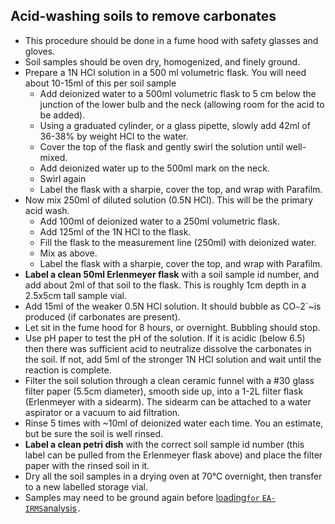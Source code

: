 ## Acid-washing soils to remove carbonates

- This procedure should be done in a fume hood with safety glasses and gloves.
- Soil samples should be oven dry, homogenized, and finely ground.
- Prepare a 1N HCl solution in a 500 ml volumetric flask. You will need about 10-15ml of this per soil sample
  - Add deionized water to a 500ml volumetric flask to 5 cm below the junction of the lower bulb and the neck (allowing room for the acid to be added).
  - Using a graduated cylinder, or a glass pipette, slowly add 42ml of 36-38% by weight HCl to the water.
  - Cover the top of the flask and gently swirl the solution until well-mixed.
  - Add deionized water up to the 500ml mark on the neck.
  - Swirl again
  - Label the flask with a sharpie, cover the top, and wrap with Parafilm.
- Now mix 250ml of diluted solution (0.5N HCl). This will be the primary acid wash.
  - Add 100ml of deionized water to a 250ml volumetric flask.
  - Add 125ml of the 1N HCl to the flask.
  - Fill the flask to the measurement line (250ml) with deionized water.
  - Mix as above.
  - Label the flask with a sharpie, cover the top, and wrap with Parafilm.
- **Label a clean 50ml Erlenmeyer flask** with a soil sample id number, and add about 2ml of that soil to the flask. This is roughly 1cm depth in a 2.5x5cm tall sample vial.
- Add 15ml of the weaker 0.5N HCl solution. It should bubble as CO`~`2`~is produced (if carbonates are present).
- Let sit in the fume hood for 8 hours, or overnight. Bubbling should stop.
- Use pH paper to test the pH of the solution. If it is acidic (below 6.5) then there was sufficient acid to neutralize dissolve the carbonates in the soil. If not, add 5ml of the stronger 1N HCl solution and wait until the reaction is complete.
- Filter the soil solution through a clean ceramic funnel with a #30 glass filter paper (5.5cm diameter), smooth side up, into a 1-2L filter flask (Erlenmeyer with a sidearm). The sidearm can be attached to a water aspirator or a vacuum to aid filtration.
- Rinse 5 times with ~10ml of deionized water each time. You an estimate, but be sure the soil is well rinsed.
- **Label a clean petri dish** with the correct soil sample id number (this label can be pulled from the Erlenmeyer flask above) and place the filter paper with the rinsed soil in it.
- Dry all the soil samples in a drying oven at 70°C overnight, then transfer to a new labelled storage vial.
- Samples may need to be ground again before [loading`for`
`EA-IRMS`analysis](procedures:ea-irms_soilprep)`.`

